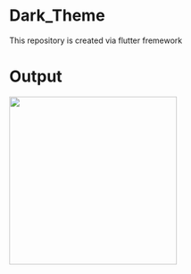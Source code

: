 # Dark_Theme
This repository is created via flutter fremework
# Output
<image src="https://user-images.githubusercontent.com/98393765/218269543-ac86218f-b632-4b91-be07-dd1e5296274e.png" width="300" hight="500">


